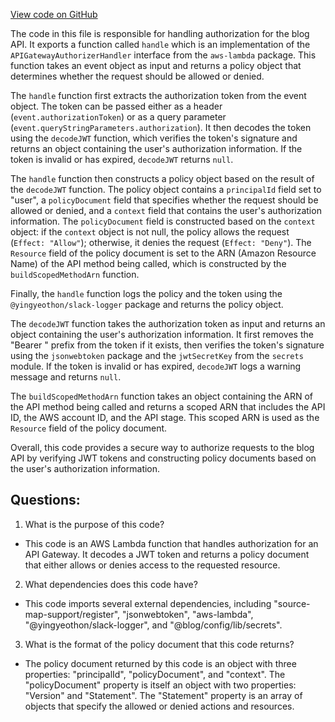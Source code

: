 [View code on GitHub](https://github.com/gaerongsalon/blog/src/handlers/auth.ts)

The code in this file is responsible for handling authorization for the blog API. It exports a function called `handle` which is an implementation of the `APIGatewayAuthorizerHandler` interface from the `aws-lambda` package. This function takes an event object as input and returns a policy object that determines whether the request should be allowed or denied.

The `handle` function first extracts the authorization token from the event object. The token can be passed either as a header (`event.authorizationToken`) or as a query parameter (`event.queryStringParameters.authorization`). It then decodes the token using the `decodeJWT` function, which verifies the token's signature and returns an object containing the user's authorization information. If the token is invalid or has expired, `decodeJWT` returns `null`.

The `handle` function then constructs a policy object based on the result of the `decodeJWT` function. The policy object contains a `principalId` field set to "user", a `policyDocument` field that specifies whether the request should be allowed or denied, and a `context` field that contains the user's authorization information. The `policyDocument` field is constructed based on the `context` object: if the `context` object is not null, the policy allows the request (`Effect: "Allow"`); otherwise, it denies the request (`Effect: "Deny"`). The `Resource` field of the policy document is set to the ARN (Amazon Resource Name) of the API method being called, which is constructed by the `buildScopedMethodArn` function.

Finally, the `handle` function logs the policy and the token using the `@yingyeothon/slack-logger` package and returns the policy object.

The `decodeJWT` function takes the authorization token as input and returns an object containing the user's authorization information. It first removes the "Bearer " prefix from the token if it exists, then verifies the token's signature using the `jsonwebtoken` package and the `jwtSecretKey` from the `secrets` module. If the token is invalid or has expired, `decodeJWT` logs a warning message and returns `null`.

The `buildScopedMethodArn` function takes an object containing the ARN of the API method being called and returns a scoped ARN that includes the API ID, the AWS account ID, and the API stage. This scoped ARN is used as the `Resource` field of the policy document.

Overall, this code provides a secure way to authorize requests to the blog API by verifying JWT tokens and constructing policy documents based on the user's authorization information.
## Questions: 
 1. What is the purpose of this code?
- This code is an AWS Lambda function that handles authorization for an API Gateway. It decodes a JWT token and returns a policy document that either allows or denies access to the requested resource.

2. What dependencies does this code have?
- This code imports several external dependencies, including "source-map-support/register", "jsonwebtoken", "aws-lambda", "@yingyeothon/slack-logger", and "@blog/config/lib/secrets".

3. What is the format of the policy document that this code returns?
- The policy document returned by this code is an object with three properties: "principalId", "policyDocument", and "context". The "policyDocument" property is itself an object with two properties: "Version" and "Statement". The "Statement" property is an array of objects that specify the allowed or denied actions and resources.